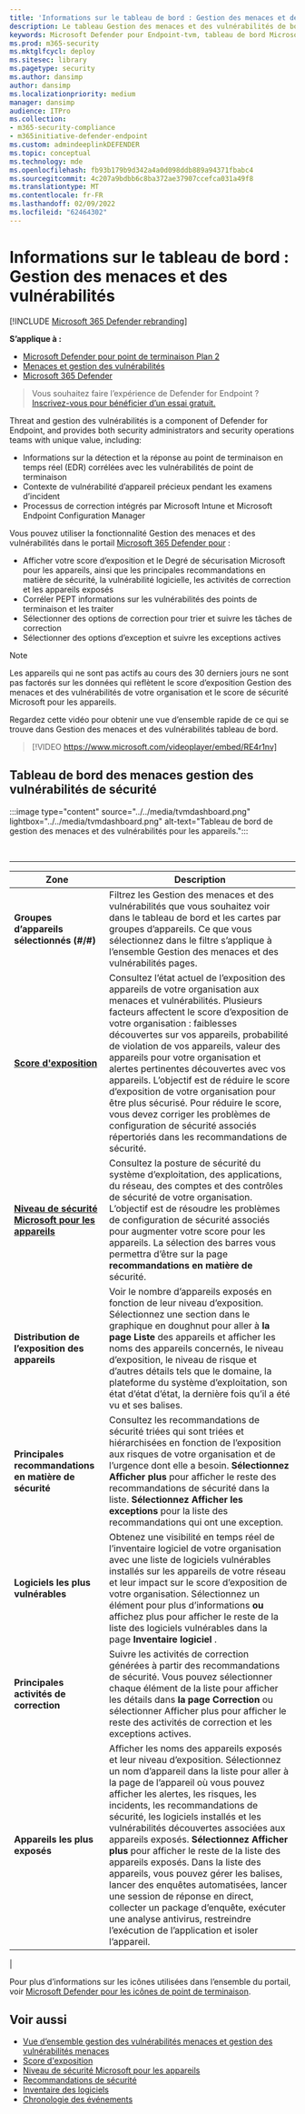 ```yaml
---
title: 'Informations sur le tableau de bord : Gestion des menaces et des vulnérabilités'
description: Le tableau Gestion des menaces et des vulnérabilités de bord peut aider SecOps et les administrateurs de sécurité à faire face aux menaces de cybersécurité et à renforcer la résilience de sécurité de leur organisation.
keywords: Microsoft Defender pour Endpoint-tvm, tableau de bord Microsoft Defender pour Endpoint-tvm, & gestion des vulnérabilités menaces, Gestion des menaces et des vulnérabilités, menaces basées sur les risques & gestion des vulnérabilités , configuration de la sécurité, Score de sécurité Microsoft pour les appareils, score d’exposition
ms.prod: m365-security
ms.mktglfcycl: deploy
ms.sitesec: library
ms.pagetype: security
ms.author: dansimp
author: dansimp
ms.localizationpriority: medium
manager: dansimp
audience: ITPro
ms.collection:
- m365-security-compliance
- m365initiative-defender-endpoint
ms.custom: admindeeplinkDEFENDER
ms.topic: conceptual
ms.technology: mde
ms.openlocfilehash: fb93b179b9d342a4a0d098ddb889a94371fbabc4
ms.sourcegitcommit: 4c207a9bdbb6c8ba372ae37907ccefca031a49f8
ms.translationtype: MT
ms.contentlocale: fr-FR
ms.lasthandoff: 02/09/2022
ms.locfileid: "62464302"
---
```

# <a name="dashboard-insights---threat-and-vulnerability-management"></a>Informations sur le tableau de bord : Gestion des menaces et des vulnérabilités

[!INCLUDE [Microsoft 365 Defender rebranding](../../includes/microsoft-defender.md)]

**S’applique à :**

- [Microsoft Defender pour point de terminaison Plan 2](https://go.microsoft.com/fwlink/p/?linkid=2154037)
- [Menaces et gestion des vulnérabilités](next-gen-threat-and-vuln-mgt.md)
- [Microsoft 365 Defender](https://go.microsoft.com/fwlink/?linkid=2118804)

> Vous souhaitez faire l’expérience de Defender for Endpoint ? [Inscrivez-vous pour bénéficier d’un essai gratuit.](https://signup.microsoft.com/create-account/signup?products=7f379fee-c4f9-4278-b0a1-e4c8c2fcdf7e&ru=https://aka.ms/MDEp2OpenTrial?ocid=docs-wdatp-portaloverview-abovefoldlink)

Threat and gestion des vulnérabilités is a component of Defender for Endpoint, and provides both security administrators and security operations teams with unique value, including:

- Informations sur la détection et la réponse au point de terminaison en temps réel (EDR) corrélées avec les vulnérabilités de point de terminaison
- Contexte de vulnérabilité d’appareil précieux pendant les examens d’incident
- Processus de correction intégrés par Microsoft Intune et Microsoft Endpoint Configuration Manager

Vous pouvez utiliser la fonctionnalité Gestion des menaces et des vulnérabilités dans le portail <a href="https://go.microsoft.com/fwlink/p/?linkid=2077139" target="_blank">Microsoft 365 Defender pour</a> :

- Afficher votre score d’exposition et le Degré de sécurisation Microsoft pour les appareils, ainsi que les principales recommandations en matière de sécurité, la vulnérabilité logicielle, les activités de correction et les appareils exposés
- Corréler PEPT informations sur les vulnérabilités des points de terminaison et les traiter
- Sélectionner des options de correction pour trier et suivre les tâches de correction
- Sélectionner des options d’exception et suivre les exceptions actives

> [!NOTE]
> Les appareils qui ne sont pas actifs au cours des 30 derniers jours ne sont pas factorés sur les données qui reflètent le score d’exposition Gestion des menaces et des vulnérabilités de votre organisation et le score de sécurité Microsoft pour les appareils.

Regardez cette vidéo pour obtenir une vue d’ensemble rapide de ce qui se trouve dans Gestion des menaces et des vulnérabilités tableau de bord.

> [!VIDEO https://www.microsoft.com/videoplayer/embed/RE4r1nv]

## <a name="threat-and-vulnerability-management-dashboard"></a>Tableau de bord des menaces gestion des vulnérabilités de sécurité

:::image type="content" source="../../media/tvmdashboard.png" lightbox="../../media/tvmdashboard.png" alt-text="Tableau de bord de gestion des menaces et des vulnérabilités pour les appareils.":::

<br>

****

|Zone|Description|
|---|---|
|**Groupes d’appareils sélectionnés (#/#)**|Filtrez les Gestion des menaces et des vulnérabilités que vous souhaitez voir dans le tableau de bord et les cartes par groupes d’appareils. Ce que vous sélectionnez dans le filtre s’applique à l’ensemble Gestion des menaces et des vulnérabilités pages.|
|[**Score d'exposition**](tvm-exposure-score.md)|Consultez l’état actuel de l’exposition des appareils de votre organisation aux menaces et vulnérabilités. Plusieurs facteurs affectent le score d’exposition de votre organisation : faiblesses découvertes sur vos appareils, probabilité de violation de vos appareils, valeur des appareils pour votre organisation et alertes pertinentes découvertes avec vos appareils. L’objectif est de réduire le score d’exposition de votre organisation pour être plus sécurisé. Pour réduire le score, vous devez corriger les problèmes de configuration de sécurité associés répertoriés dans les recommandations de sécurité.|
|[**Niveau de sécurité Microsoft pour les appareils**](tvm-microsoft-secure-score-devices.md)|Consultez la posture de sécurité du système d’exploitation, des applications, du réseau, des comptes et des contrôles de sécurité de votre organisation. L’objectif est de résoudre les problèmes de configuration de sécurité associés pour augmenter votre score pour les appareils. La sélection des barres vous permettra d’être sur la page **recommandations en matière de** sécurité.|
|**Distribution de l’exposition des appareils**|Voir le nombre d’appareils exposés en fonction de leur niveau d’exposition. Sélectionnez une section dans le graphique en doughnut pour aller à **la page Liste** des appareils et afficher les noms des appareils concernés, le niveau d’exposition, le niveau de risque et d’autres détails tels que le domaine, la plateforme du système d’exploitation, son état d’état d’état, la dernière fois qu’il a été vu et ses balises.|
|**Principales recommandations en matière de sécurité**|Consultez les recommandations de sécurité triées qui sont triées et hiérarchisées en fonction de l’exposition aux risques de votre organisation et de l’urgence dont elle a besoin. **Sélectionnez Afficher plus** pour afficher le reste des recommandations de sécurité dans la liste. **Sélectionnez Afficher les exceptions** pour la liste des recommandations qui ont une exception.|
|**Logiciels les plus vulnérables**|Obtenez une visibilité en temps réel de l’inventaire logiciel de votre organisation avec une liste de logiciels vulnérables installés sur les appareils de votre réseau et leur impact sur le score d’exposition de votre organisation. Sélectionnez un élément pour plus d’informations **ou** affichez plus pour afficher le reste de la liste des logiciels vulnérables dans la page **Inventaire logiciel** .|
|**Principales activités de correction**|Suivre les activités de correction générées à partir des recommandations de sécurité. Vous pouvez sélectionner chaque élément de la liste pour afficher les détails dans **la page Correction** ou sélectionner  Afficher plus pour afficher le reste des activités de correction et les exceptions actives.|
|**Appareils les plus exposés**|Afficher les noms des appareils exposés et leur niveau d’exposition. Sélectionnez un nom d’appareil dans la liste pour aller à la page de l’appareil où vous pouvez afficher les alertes, les risques, les incidents, les recommandations de sécurité, les logiciels installés et les vulnérabilités découvertes associées aux appareils exposés. **Sélectionnez Afficher plus** pour afficher le reste de la liste des appareils exposés. Dans la liste des appareils, vous pouvez gérer les balises, lancer des enquêtes automatisées, lancer une session de réponse en direct, collecter un package d’enquête, exécuter une analyse antivirus, restreindre l’exécution de l’application et isoler l’appareil.|
|

Pour plus d’informations sur les icônes utilisées dans l’ensemble du portail, voir [Microsoft Defender pour les icônes de point de terminaison](portal-overview.md#microsoft-defender-for-endpoint-icons).

## <a name="related-topics"></a>Voir aussi

- [Vue d’ensemble gestion des vulnérabilités menaces et gestion des vulnérabilités menaces](next-gen-threat-and-vuln-mgt.md)
- [Score d'exposition](tvm-exposure-score.md)
- [Niveau de sécurité Microsoft pour les appareils](tvm-microsoft-secure-score-devices.md)
- [Recommandations de sécurité](tvm-security-recommendation.md)
- [Inventaire des logiciels](tvm-software-inventory.md)
- [Chronologie des événements](threat-and-vuln-mgt-event-timeline.md)
